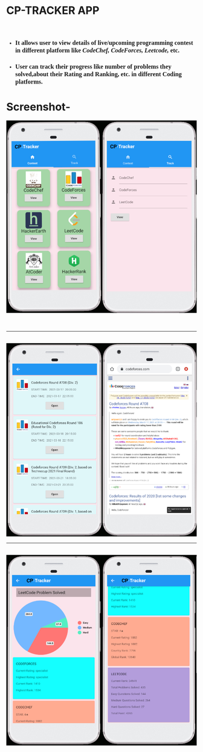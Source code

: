 # CP-TRACKER APP

<br>
<ul style="font-family: 'Times New Roman', Times, serif;">
    <li>
        <h3>It allows user to view details of live/upcoming programming contest in different platform like
        <i>CodeChef, CodeForces, Leetcode,</i> etc.</h3>
    </li>
    <li>
        <h3>User can track their progress like number of problems they solved,about their Rating and Ranking, etc. in
        different Coding platforms.</h3>
    </li>
</ul>

# Screenshot- 

![](screenshots/1.jpg)

<br><hr><br>
![](screenshots/2.jpg)
<br><hr><br>
![](screenshots/3.jpg)
